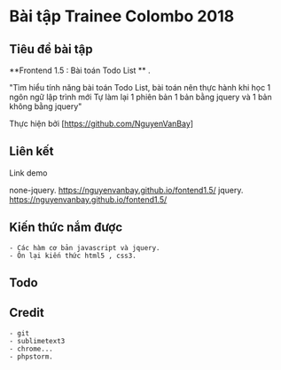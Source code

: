 # Bài tập Trainee Colombo 2018

## Tiêu đề bài tập

 **Frontend 1.5 :   Bài toán Todo List ** .

"Tìm hiểu tính năng bài toán Todo List, bài toán nên thực hành khi học 1 ngôn ngữ lập trình mới
Tự làm lại 1 phiên bản 1 bản bằng jquery và 1 bản không bằng jquery"

Thực hiện bởi [https://github.com/NguyenVanBay]

## Liên kết

Link demo

none-jquery.
https://nguyenvanbay.github.io/fontend1.5/
jquery.
https://nguyenvanbay.github.io/fontend1.5/


## Kiến thức nắm được

	- Các hàm cơ bản javascript và jquery.
	- Ôn lại kiến thức html5 , css3.

## Todo


## Credit

	- git
	- sublimetext3
	- chrome...
	- phpstorm.

